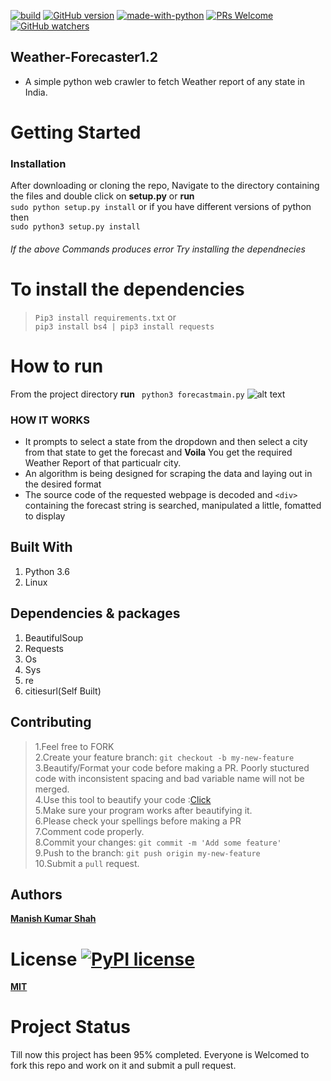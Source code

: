 [![build](https://travis-ci.org/ikatyang/emoji-cheat-sheet.svg?branch=master)](https://travis-ci.org/ikatyang/emoji-cheat-sheet)  [![GitHub version](https://badge.fury.io/gh/Naereen%2FStrapDown.js.svg)](https://github.com/Naereen/StrapDown.js) [![made-with-python](https://img.shields.io/badge/Made%20with-Python-1f425f.svg)](https://www.python.org/)  [![PRs Welcome](https://img.shields.io/badge/PRs-welcome-brightgreen.svg?style=flat-square)](http://makeapullrequest.com)  [![GitHub watchers](https://img.shields.io/github/watchers/Naereen/StrapDown.js.svg?style=social&label=Watch&maxAge=2592000)](https://GitHub.com/Naereen/StrapDown.js/watchers/) 
## **Weather-Forecaster1.2**
- A simple python web crawler to fetch Weather report of any state in India.
# Getting Started
### Installation
After downloading or cloning the repo, Navigate to the directory containing the files and double click on **setup.py** or **run** <br>
```sudo python setup.py install```
or if you have different versions of python then <br>
```sudo python3 setup.py install``` 
###### If the above Commands produces error Try installing the dependnecies
# To install the dependencies
> ```Pip3 install requirements.txt``` or<br>
> ```pip3 install bs4 | pip3 install requests``` 
# How to run
From the project directory **run**
``` python3 forecastmain.py```
![alt text](https://github.com/ManishShah120/Weather-Forecaster1.2/blob/master/Weather%20Forecaster1.2.png)
### HOW IT WORKS
- It prompts to select a state from the dropdown and then select a city from that  state to get the forecast and **Voila** You get the required Weather Report of that particualr city.
- An algorithm is being designed for scraping the data and laying out in the desired format
- The source code of the requested webpage is decoded and `<div>` containing the forecast string is searched, manipulated a little, fomatted to display

## Built With
1. Python 3.6
2. Linux

## Dependencies & packages
1. BeautifulSoup
2. Requests
3. Os
4. Sys
5. re
6. citiesurl(Self Built)

## Contributing

> 1.Feel free to FORK<br>
> 2.Create your feature branch: ```git checkout -b my-new-feature```<br>
> 3.Beautify/Format your code before making a PR. Poorly stuctured code with inconsistent spacing and bad variable name will not be merged.<br>
> 4.Use this tool to beautify your code :[Click](https://codebeautify.org/c-formatter-beautifier)<br>
> 5.Make sure your program works after beautifying it.<br>
> 6.Please check your spellings before making a PR<br>
> 7.Comment code properly.<br>
> 8.Commit your changes: ```git commit -m 'Add some feature'```<br>
> 9.Push to the branch: ```git push origin my-new-feature```<br>
> 10.Submit a ```pull``` request.

## Authors
[**Manish Kumar Shah**](https://github.com/ManishShah120)

# License [![PyPI license](https://img.shields.io/pypi/l/ansicolortags.svg)](https://pypi.python.org/pypi/ansicolortags/)
[**MIT**](https://github.com/ManishShah120/Weather-Forecaster1.2/blob/master/LICENSE)

# Project Status
Till now this project has been 95% completed. Everyone is Welcomed to fork this repo and work on it and submit a pull request.

